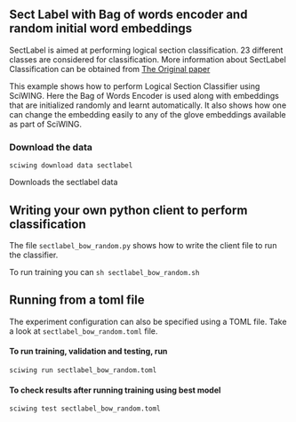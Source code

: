 ## Sect Label with Bag of words encoder and random initial word embeddings  

SectLabel is aimed at performing logical section classification. 23 different classes are 
considered for classification. More information about SectLabel Classification 
can be obtained from [The Original paper](https://www.comp.nus.edu.sg/~kanmy/papers/ijdls-SectLabel.pdf)

This example shows how to perform Logical Section Classifier using SciWING.
Here the Bag of Words Encoder is used along with embeddings that are initialized 
randomly and learnt automatically. It also shows how one can change the embedding easily 
to any of the glove embeddings available as part of SciWING.

### Download the data 

``sciwing download data sectlabel``

Downloads the sectlabel data

## Writing your own python client to perform classification 
The file `sectlabel_bow_random.py` shows how to write the client file to run the classifier. 

To run training you can 
`sh sectlabel_bow_random.sh`

## Running from a toml file 
The experiment configuration can also be specified using a TOML file. Take a look 
at `sectlabel_bow_random.toml` file. 

#### To run training, validation and testing, run 

`sciwing run sectlabel_bow_random.toml`

#### To check results after running training using best model 

``sciwing test sectlabel_bow_random.toml``